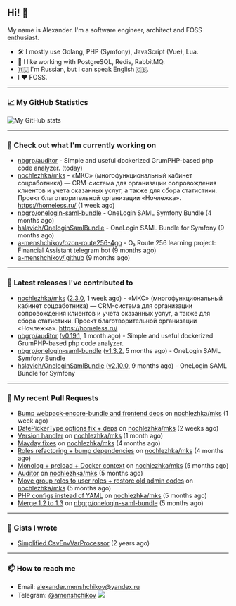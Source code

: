 ## Hi! 👋

My name is Alexander. I'm a software engineer, architect and FOSS enthusiast.

* 🛠 I mostly use Golang, PHP (Symfony), JavaScript (Vue), Lua.
* 🧰 I like working with PostgreSQL, Redis, RabbitMQ.
* 🇷🇺 I'm Russian, but I can speak English 🇬🇧.
* I ♥ FOSS.

---

### 📈 My GitHub Statistics

![My GitHub stats](https://github-readme-stats.vercel.app/api?username=a-menshchikov&theme=calm&hide_title=true&include_all_commits=true&show_icons=true)

[comment]: &lt;> (![Top Langs]&#40;https://github-readme-stats.vercel.app/api/top-langs/?username=a-menshchikov&theme=calm&hide_title=true&layout=compact&count_private=true&include_all_commits=true&langs_count=6&#41;)

---

### 👷 Check out what I'm currently working on

- [nbgrp/auditor](https://github.com/nbgrp/auditor) - Simple and useful dockerized GrumPHP-based php code analyzer. (today)
- [nochlezhka/mks](https://github.com/nochlezhka/mks) - «МКС» (многофункциональный кабинет соцработника) — CRM-система для организации сопровождения клиентов и учета оказанных услуг, а также для сбора статистики. Проект благотворительной организации «Ночлежка». https://homeless.ru/ (1 week ago)
- [nbgrp/onelogin-saml-bundle](https://github.com/nbgrp/onelogin-saml-bundle) - OneLogin SAML Symfony Bundle (4 months ago)
- [hslavich/OneloginSamlBundle](https://github.com/hslavich/OneloginSamlBundle) - OneLogin SAML Bundle for Symfony (9 months ago)
- [a-menshchikov/ozon-route256-4go](https://github.com/a-menshchikov/ozon-route256-4go) - O₃ Route 256 learning project: Financial Assistant telegram bot (9 months ago)
- [a-menshchikov/.github](https://github.com/a-menshchikov/.github) (9 months ago)

---

### 🔭 Latest releases I've contributed to

- [nochlezhka/mks](https://github.com/nochlezhka/mks) ([2.3.0](https://github.com/nochlezhka/mks/releases/tag/2.3.0), 1 week ago) - «МКС» (многофункциональный кабинет соцработника) — CRM-система для организации сопровождения клиентов и учета оказанных услуг, а также для сбора статистики. Проект благотворительной организации «Ночлежка». https://homeless.ru/
- [nbgrp/auditor](https://github.com/nbgrp/auditor) ([v0.19.1](https://github.com/nbgrp/auditor/releases/tag/v0.19.1), 1 month ago) - Simple and useful dockerized GrumPHP-based php code analyzer.
- [nbgrp/onelogin-saml-bundle](https://github.com/nbgrp/onelogin-saml-bundle) ([v1.3.2](https://github.com/nbgrp/onelogin-saml-bundle/releases/tag/v1.3.2), 5 months ago) - OneLogin SAML Symfony Bundle
- [hslavich/OneloginSamlBundle](https://github.com/hslavich/OneloginSamlBundle) ([v2.10.0](https://github.com/hslavich/OneloginSamlBundle/releases/tag/v2.10.0), 9 months ago) - OneLogin SAML Bundle for Symfony

---

### 🔨 My recent Pull Requests

- [Bump webpack-encore-bundle and frontend deps](https://github.com/nochlezhka/mks/pull/111) on [nochlezhka/mks](https://github.com/nochlezhka/mks) (1 week ago)
- [DatePickerType options fix &#43; deps](https://github.com/nochlezhka/mks/pull/110) on [nochlezhka/mks](https://github.com/nochlezhka/mks) (2 weeks ago)
- [Version handler](https://github.com/nochlezhka/mks/pull/109) on [nochlezhka/mks](https://github.com/nochlezhka/mks) (1 month ago)
- [Mayday fixes](https://github.com/nochlezhka/mks/pull/107) on [nochlezhka/mks](https://github.com/nochlezhka/mks) (4 months ago)
- [Roles refactoring &#43; bump dependencies](https://github.com/nochlezhka/mks/pull/105) on [nochlezhka/mks](https://github.com/nochlezhka/mks) (4 months ago)
- [Monolog &#43; preload &#43; Docker context](https://github.com/nochlezhka/mks/pull/104) on [nochlezhka/mks](https://github.com/nochlezhka/mks) (5 months ago)
- [Auditor](https://github.com/nochlezhka/mks/pull/103) on [nochlezhka/mks](https://github.com/nochlezhka/mks) (5 months ago)
- [Move group roles to user roles &#43; restore old admin codes](https://github.com/nochlezhka/mks/pull/102) on [nochlezhka/mks](https://github.com/nochlezhka/mks) (5 months ago)
- [PHP configs instead of YAML](https://github.com/nochlezhka/mks/pull/100) on [nochlezhka/mks](https://github.com/nochlezhka/mks) (5 months ago)
- [Merge 1.2 to 1.3](https://github.com/nbgrp/onelogin-saml-bundle/pull/32) on [nbgrp/onelogin-saml-bundle](https://github.com/nbgrp/onelogin-saml-bundle) (5 months ago)

---

### 📓 Gists I wrote

- [Simplified CsvEnvVarProcessor](https://gist.github.com/08650c7b76154eb00c18d093e5087f0b) (2 years ago)

---

### 📫 How to reach me

- Email: [alexander.menshchikov@yandex.ru](mailto:alexander.menshchikov@yandex.ru)
- Telegram: [@amenshchikov](https://t.me/amenshchikov)
![](https://hit.yhype.me/github/profile?user_id=2580489)

